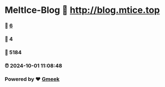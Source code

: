 # MeltIce-Blog :link: http://blog.mtice.top 
### :page_facing_up: [6](http://blog.mtice.top/tag.html) 
### :speech_balloon: 4 
### :hibiscus: 5184 
### :alarm_clock: 2024-10-01 11:08:48 
### Powered by :heart: [Gmeek](https://github.com/Meekdai/Gmeek)
